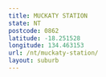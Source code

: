 ```yaml
---
title: MUCKATY STATION
state: NT
postcode: 0862
latitude: -18.251528
longitude: 134.463153
url: /nt/muckaty-station/
layout: suburb
---
```

